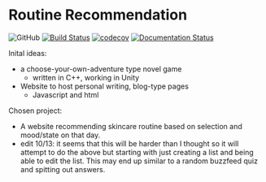 # Routine Recommendation

![GitHub](https://img.shields.io/github/license/selena-huang/COMS4995)
[![Build Status](https://travis-ci.org/selena-huang/routine-recommendation.svg?branch=master)](https://travis-ci.org/selena-huang/routine-recommendation)
[![codecov](https://codecov.io/gh/selena-huang/routine-recommendation/branch/master/graph/badge.svg?token=IWW8WUV5PT)](https://codecov.io/gh/selena-huang/routine-recommendation)
[![Documentation Status](https://readthedocs.org/projects/routine-recommendation/badge/?version=latest)](https://routine-recommendation.readthedocs.io/en/latest/?badge=latest)

Inital ideas:
- a choose-your-own-adventure type novel game
  - written in C++, working in Unity
- Website to host personal writing, blog-type pages
  - Javascript and html

Chosen project:
- A website recommending skincare routine based on selection and mood/state on that day.
- edit 10/13: it seems that this will be harder than I thought so it will attempt to do the above but starting with just creating a list and being able to edit the list. This may end up similar to a random buzzfeed quiz and spitting out answers.
